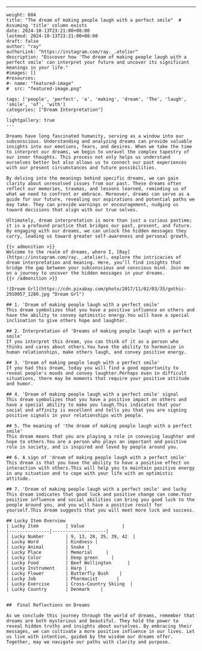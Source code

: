 ---
    weight: 604
    title: "The dream of making people laugh with a perfect smile"  # Assuming 'title' column exists
    date: 2024-10-13T23:21:00+08:00
    lastmod: 2024-10-13T23:21:00+08:00
    draft: false
    author: "ray"
    authorLink: "https://instagram.com/ray._.atelier"
    description: "Discover how 'The dream of making people laugh with a perfect smile' can interpret your future and uncover its significant meanings in your life."
    #images: []
    #resources:
    #- name: "featured-image"
    #  src: "featured-image.png"
    
    tags: ['people', 'perfect', 'a', 'making', 'dream', 'The', 'laugh', 'smile', 'of', 'with']
    categories: ["Dream Interpretation"]
    
    lightgallery: true
    ---
    
    Dreams have long fascinated humanity, serving as a window into our subconscious. Understanding and analyzing dreams can provide valuable insights into our emotions, fears, and desires. When we take the time to interpret our dreams, we begin to unravel the complex tapestry of our inner thoughts. This process not only helps us understand ourselves better but also allows us to connect our past experiences with our present circumstances and future possibilities.
    
    By delving into the meanings behind specific dreams, we can gain clarity about unresolved issues from our past. These dreams often reflect our memories, traumas, and lessons learned, reminding us of what we need to confront or embrace. Moreover, dreams can serve as a guide for our future, revealing our aspirations and potential paths we may take. They can provide warnings or encouragement, nudging us toward decisions that align with our true selves.
    
    Ultimately, dream interpretation is more than just a curious pastime; it is a profound practice that bridges our past, present, and future. By engaging with our dreams, we can unlock the hidden messages they carry, leading us toward greater self-awareness and personal growth.
    
    {{< admonition >}}
    Welcome to the realm of dreams, where I, [Ray](https://instagram.com/ray._.atelier), explore the intricacies of dream interpretation and meaning. Here, you’ll find insights that bridge the gap between your subconscious and conscious mind. Join me on a journey to uncover the hidden messages in your dreams.
    {{< /admonition >}}
    
    ![Dream Grl](https://cdn.pixabay.com/photo/2017/11/02/03/35/gothic-2910057_1280.jpg "Dream Grl")
    
    ## 1. 'Dream of making people laugh with a perfect smile'
    This dream symbolizes that you have a positive influence on others and have the ability to convey optimistic energy.You will have a special inclination to give others hope and laughter.
    
    ## 2. Interpretation of 'Dreams of making people laugh with a perfect smile'
    If you interpret this dream, you can think of it as a person who thinks and cares about others.You have the ability to harmonize in human relationships, make others laugh, and convey positive energy.
    
    ## 3. 'Dream of making people laugh with a perfect smile'
    If you had this dream, today you will find a good opportunity to reveal people's moods and convey laughter.Perhaps even in difficult situations, there may be moments that require your positive attitude and humor.
    
    ## 4. 'Dream of making people laugh with a perfect smile' signal
    This dream symbolizes that you have a positive impact on others and have a special ability to make you laugh.This indicates that your social and affinity is excellent and tells you that you are signing positive signals in your relationships with people.
    
    ## 5. The meaning of 'the dream of making people laugh with a perfect smile'
    This dream means that you are playing a role in conveying laughter and hope to others.You are a person who plays an important and positive role in society, and is inspired and loved by people around you.
    
    ## 6. A sign of 'dream of making people laugh with a perfect smile'
    This dream is that you have the ability to have a positive effect on interaction with others.This will help you to maintain positive energy in any situation and to cope with your life with an optimistic attitude.
    
    ## 7. 'Dream of making people laugh with a perfect smile' and lucky
    This dream indicates that good luck and positive change can come.Your positive influence and social abilities can bring you good luck to the people around you, and you will have a positive result for yourself.This dream suggests that you will meet more luck and success.
    
    ## Lucky Item Overview
    | Lucky Item          | Value              |
    |---------------|--------------------|
    | Lucky Number        | 9, 13, 28, 35, 39, 42  |
    | Lucky Word          | Kindness |
    | Lucky Animal        | Snake |
    | Lucky Place         | Memorial     |
    | Lucky Color         | Deep green     |
    | Lucky Food          | Beef Wellington      |
    | Lucky Instrument    | Harp |
    | Lucky Flower        | Butterfly Bush    |
    | Lucky Job           | Pharmacist       |
    | Lucky Exercise      | Cross-Country Skiing  |
    | Lucky Country       | Denmark    |
    
    
    ##  Final Reflections on Dreams
    
    As we conclude this journey through the world of dreams, remember that dreams are both mysterious and beautiful. They hold the power to reveal hidden truths and insights about ourselves. By embracing their messages, we can cultivate a more positive influence in our lives. Let us live with intention, guided by the wisdom our dreams offer. Together, may we navigate our paths with clarity and purpose.
    